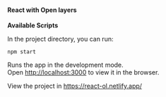 #### React with Open layers

**Available Scripts**

In the project directory, you can run:

`npm start`

Runs the app in the development mode.\
Open [http://localhost:3000](http://localhost:3000) to view it in the browser.

View the project in https://react-ol.netlify.app/
